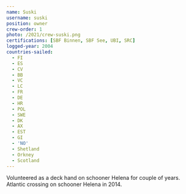 ```yaml
---
name: Suski
username: suski
position: owner
crew-order: 1
photo: /2021/crew-suski.png
certifications: [SBF Binnen, SBF See, UBI, SRC]
logged-year: 2004
countries-sailed:
  - FI
  - ES
  - CV
  - BB
  - VC
  - LC
  - FR
  - DE
  - HR
  - POL
  - SWE
  - DK
  - AX
  - EST
  - GI
  - 'NO'
  - Shetland
  - Orkney
  - Scotland
---
```

Volunteered as a deck hand on schooner Helena for couple of years.
Atlantic crossing on schooner Helena in 2014.

